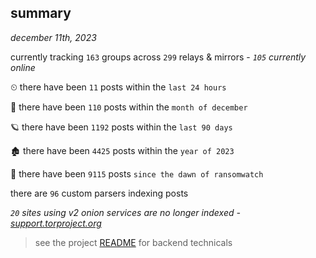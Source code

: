 
## summary
_december 11th, 2023_

currently tracking `163` groups across `299` relays & mirrors - _`105` currently online_

⏲ there have been `11` posts within the `last 24 hours`

🦈 there have been `110` posts within the `month of december`

🪐 there have been `1192` posts within the `last 90 days`

🏚 there have been `4425` posts within the `year of 2023`

🦕 there have been `9115` posts `since the dawn of ransomwatch`

there are `96` custom parsers indexing posts

_`20` sites using v2 onion services are no longer indexed - [support.torproject.org](https://support.torproject.org/onionservices/v2-deprecation/)_

> see the project [README](https://github.com/joshhighet/ransomwatch#ransomwatch--) for backend technicals
